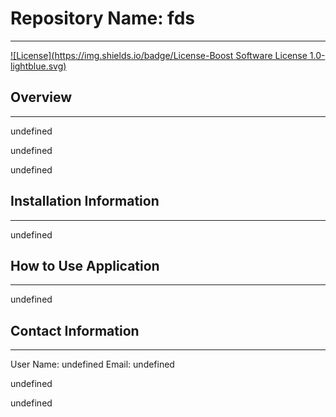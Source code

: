 

  # Repository Name: fds 
  <hr/>


 [![License](https://img.shields.io/badge/License-Boost Software License 1.0-lightblue.svg)]()

## Overview
<hr/>
undefined

undefined

undefined


 ## Installation Information
 <hr/>
 undefined

## How to Use Application
<hr/>
undefined


## Contact Information
<hr/>
User Name: undefined
Email: undefined

undefined

undefined


